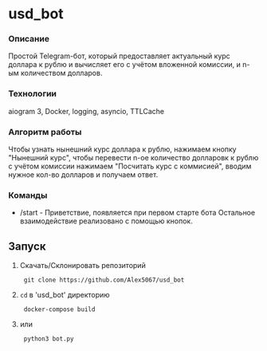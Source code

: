 # usd_bot

### Описание
Простой Telegram-бот, который предоставляет актуальный курс доллара к рублю и вычисляет его с учётом вложенной комиссии, и n-ым количеством долларов.

### Технологии
aiogram 3, Docker, logging, asyncio, TTLCache

### Алгоритм работы
Чтобы узнать нынешний курс доллара к рублю, нажимаем кнопку "Нынешний курс", чтобы перевести n-ое количество долларовк к рублю с учётом комиссии нажимаем "Посчитать курс с коммисией", вводим нужное кол-во долларов и получаем ответ.

### Команды
- /start - Приветствие, появляется при первом старте бота
Остальное взаимодействие реализовано с помощью кнопок.

## Запуск
1. Скачать/Склонировать репозиторий

        git clone https://github.com/Alex5067/usd_bot
        
2. `cd` в 'usd_bot' директорию

        docker-compose build
3. или

        python3 bot.py
